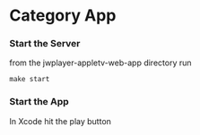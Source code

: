 # Category App

### Start the Server
from the jwplayer-appletv-web-app directory run
```
make start

```

### Start the App

In Xcode hit the play button